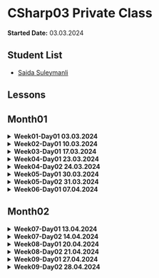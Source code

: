 # CSharp03 Private Class

**Started Date:** 03.03.2024

## Student List
- [Saida Suleymanli](https://github.com/SaidaSuleymanli/csharp-03-homework)

## Lessons

## Month01

<details>
<summary><strong>Week01-Day01 03.03.2024</strong></summary>

### Topics
- Computer Networking Basics: Understanding Network Components
</details>

<details>
<summary><strong>Week02-Day01 10.03.2024</strong></summary>

## Week02-Day01 10.03.2024

### Topics
1. Computer Networking Basics: Understanding Network Components
2. Understanding Data Flow: Simplex, Half Duplex, and Full Duplex Communication
3. Peer-to-Peer Network
4. Client-Server Network
5. Types of Networks
    - LAN (Local Area Network)
    - MAN (Metropolitan Area Network)
    - WAN (Wide Area Network)
6. Network Topologies:
    - Bus Topology
    - Star Topology
    - Ring Topology
    - Mesh Topology
7. Networking Protocols:
    - TCP/IP
    - HTTP
    - FTP
    - SMTP
8. IP Addresses:
    - IPv4
    - IPv6
9. Network Services:
    - DNS (Domain Name System)
    - DHCP (Dynamic Host Configuration Protocol)

### Resources

1. [How Does the Internet Work?](https://cs.fyi/guide/how-does-internet-work)
2. [The Internet: A Technical Overview](https://www.vox.com/2014/6/16/18076282/the-internet)
3. [What is the Internet?](https://roadmap.sh/guides/what-is-internet)
4. [Introduction to Programming Languages](https://www.geeksforgeeks.org/introduction-to-programming-languages/)
5. [Client-Side vs Server-Side: What's the Difference?](https://medium.com/@donotapply/client-side-vs-server-side-whats-the-difference-a933341cd60e)
6. [Video: Computer Networking Basics](https://www.youtube.com/watch?v=DrI2lUXL1no)
7. [Analyze HTTP Requests and Responses with Chrome DevTools](https://egghead.io/lessons/chrome-devtools-analyze-http-requests-and-responses-with-chrome-devtools)
8. [How to Inspect HTTP Requests and Responses](https://dev.to/annoh_karlgusta/how-to-inspect-http-requests-and-responses-3nea)
</details>


<details>
<summary><strong>Week03-Day01 17.03.2024</strong></summary>

## Week03-Day01 17.03.2024

### Topics
1. Difference Between Hardware and Software
2. What is an Operating System (OS)?

### Resources

1. [Difference Between Hardware and Software](https://www.simplilearn.com/difference-between-hardware-software-article) - This article on Simplilearn discusses the fundamental distinctions between hardware and software in computing.
2. [What is an Operating System (OS)?](https://www.techtarget.com/whatis/definition/operating-system-OS) - TechTarget provides a comprehensive definition and explanation of operating systems, a crucial component of computing environments.
3. [SSD vs HDD: Which is Right for You?](https://www.crucial.com/articles/about-ssd/ssd-vs-hdd) - Crucial's article compares Solid State Drives (SSD) and Hard Disk Drives (HDD), highlighting their differences, advantages, and use cases.
4. [Local Storage vs Session Storage vs Cookie](https://www.xenonstack.com/insights/local-vs-session-storage-vs-cookie) - XenonStack offers insights into different storage mechanisms in web development, including local storage, session storage, and cookies, and their respective use cases.
</details>


<details>
<summary><strong>Week04-Day01 23.03.2024</strong></summary>

## Week04-Day01 23.03.2024

### Topics
1. Introduction to Programming Languages
2. A History of Programming Languages
3. Why Study Programming Languages?
4. Classifications of Programming Languages
5. Compilation vs. Interpretation
6. Implementation Strategies
7. Programming Environment Tools
8. An Overview of Compilation

### Resources

1. [Introduction to Programming Languages - GeeksforGeeks](https://www.geeksforgeeks.org/introduction-to-programming-languages/)
2. [Introduction to Programming Languages (PDF) - Stony Brook University](https://www3.cs.stonybrook.edu/~pfodor/courses/CSE260/_L01_Introduction_Programming_Languages.pdf)
3. [Introduction to Computer Programming Languages - LinkedIn Article](https://www.linkedin.com/pulse/introduction-computer-programming-languages-chukwuebuka-ejie-vi6mf/)
4. [Programming Language Overview - JavaTpoint](https://www.javatpoint.com/programming-language)

</details>

<details>
<summary><strong>Week04-Day02 24.03.2024</strong></summary>

## Week04-Day02 24.03.2024

### Topics
1. Introducing C# and .NET
2. What is Visual Studio?

### Resources
1. [C# Get Started](https://www.w3schools.com/cs/cs_getstarted.php)
2. [GeeksforGeeks - C# Programming Language](https://www.geeksforgeeks.org/csharp-programming-language/?ref=lbp)
3. [Dot Net Tutorials - Introduction to C# Language](https://dotnettutorials.net/lesson/introduction-to-csharp-language/)
4. [Medium - What is C# and .NET](https://medium.com/@codebob75/what-is-c-and-net-41addd28b173)
5. [Medium - What is .NET](https://medium.com/@benkaddourmed54/what-is-net-202790532234)
6. [Introduction-to-visual-studio](https://www.geeksforgeeks.org/introduction-to-visual-studio/)
7. [What is Visual Studio?](https://learn.microsoft.com/en-us/visualstudio/get-started/visual-studio-ide?view=vs-2022)
8. [Introduction to Microsoft Visual Studio - tutorial](https://www.functionx.com/csharp10/Lesson01.htm)

</details>


<details>
<summary><strong>Week05-Day01 30.03.2024</strong></summary>

## Week05-Day01 24.03.2024

### Topics
1. What is the difference between C# and .Net ?

### Resources
1. [What is the difference between C# and .Net ?](https://medium.com/@codebob75/what-is-c-and-net-41addd28b173)

</details>

<details>
<summary><strong>Week05-Day02 31.03.2024</strong></summary>

## Week05-Day02 24.03.2024

### Topics
1. What is Git? How to use GitHub?

### Resources
1. [What is Git? How to use GitHub?](https://medium.com/@parvizrovshanaliyev/git-n%C9%99dir-38604f516522)


### Homework
  1. Why are there options for different operating systems when installing any program on a laptop,
   and we install Windows, Linux or MacOS setups according to these options?
  2. Clone your own home-work repository to your laptop and try creating and pushing a console application.

</details>


<details>
<summary><strong>Week06-Day01 07.04.2024</strong></summary>

## Week06-Day01 07.04.2024

### Topics
1. Simple Read And Write With Console Application For Beginners
   - C# Output
   - C# User Input
2. C# Variables
3. C# Data Types

### Resources
1. [C# Output](https://www.w3schools.com/cs/cs_output.php)
2. [C# User Input](https://www.w3schools.com/cs/cs_user_input.php)
3. C# Variables
        - https://www.w3schools.com/cs/cs_variables.php
        - https://www.tutorialsteacher.com/csharp/csharp-variable
4. [C# Data Types](https://www.w3schools.com/cs/cs_data_types.php)


### Homework
  1. print the sum of two numbers
  2. Print the sum of two numbers received from the user.
  3. Ask the user step by step for his/her first name, last name, father's name and phone number and print it as a single line.

</details>

## Month02

<details>
<summary><strong>Week07-Day01 13.04.2024</strong></summary>

## Week07-Day01 13.04.2024

### Topics
1. Repetition of the past

</details>

<details>
<summary><strong>Week07-Day02 14.04.2024</strong></summary>

## Week07-Day02 14.04.2024

## Module 2: Data Types and Variables

### Topics
2.1 Understanding Data Types in C#
2.2 Declaring and Initializing Variables
2.3 Working with Numeric, String, and Boolean Data Types
2.4 Using Constants and Enumerations

</details>


<details>
<summary><strong>Week08-Day01 20.04.2024</strong></summary>

## Week08-Day01 20.04.2024

## Module 2: Data Types and Variables

### Topics
2.5 C# Type Casting
    - Implicit Casting
    - Explicit Casting

</details>

<details>
<summary><strong>Week08-Day02 21.04.2024</strong></summary>

## Week08-Day02 21.04.2024

## Module 2: Data Types and Variables

### Topics
2.5 C# Type Casting
    - Type Conversion Methods - Convert, Parse, TryParse

### Resources
1. [C# Type Conversion](https://www.programiz.com/csharp-programming/type-conversion)
1. [Type Casting in C#](https://dotnettutorials.net/lesson/type-casting-in-csharp/)

### Homework

### Week 08 Quiz

**Module 2: Data Types and Variables**

1. What are the two main types of C# type casting?
   - A) Implicit and Explicit
   - B) Dynamic and Static
   - C) Strong and Weak
   - D) Constant and Variable

2. When does implicit casting occur in C#?
   - A) When converting from a larger data type to a smaller data type
   - B) When converting from a smaller data type to a larger data type
   - C) When converting between different data types without loss of information
   - D) When no data type conversion is required

3. Which method is commonly used to perform explicit casting in C#?
   - A) `ToString()`
   - B) `Convert.ToInt32()`
   - C) `Parse()`
   - D) `TryParse()`

4. What is the purpose of the `Convert`, `Parse`, and `TryParse` methods in C#?
   - A) To perform implicit casting
   - B) To perform arithmetic operations
   - C) To convert between different data types
   - D) To declare and initialize variables

5. Which of the following is NOT a type of C# type casting?
   - A) Implicit Casting
   - B) Explicit Casting
   - C) Dynamic Casting
   - D) Static Casting

### Code Exercise: Temperature Conversion

**Objective:**
Write a C# program that converts temperature from Fahrenheit to Celsius using both implicit and explicit type casting.

**Scenario:**
You are developing a weather monitoring application that needs to convert temperature readings from Fahrenheit to Celsius for analysis. The temperature readings are received as `double` values in Fahrenheit.

**Instructions:**
1. Declare a variable `fahrenheitTemp` of type `double` and initialize it with a temperature value in Fahrenheit.
2. Declare another variable `celsiusTemp` of type `double`.
3. Perform an implicit type cast from `double` (Fahrenheit) to `int` (Celsius) and store the result in `celsiusTemp`.
4. Print a message indicating the original temperature in Fahrenheit and the converted temperature in Celsius, using the implicit type cast.
5. Repeat the process, but this time perform an explicit type cast and print the results.
6. Ensure that the program handles fractional temperatures accurately.

**Example Output:**
```
Original temperature in Fahrenheit: 98.6°F
Implicitly converted temperature in Celsius: 37°C

Original temperature in Fahrenheit: 75.5°F
Explicitly converted temperature in Celsius: 24°C
```

**Your Task:**
Write a C# program that fulfills the above requirements. You can use the console application template in Visual Studio or any C# compiler of your choice.

</details>

<details>
<summary><strong>Week09-Day01 27.04.2024</strong></summary>

## Week09-Day01 27.04.2024

## Module 2: Data Types and Variables

### Topics
2.5 C# Type Casting - Code Exercises
    

### Resources
1. [C# Type Conversion](https://www.programiz.com/csharp-programming/type-conversion)
1. [Type Casting in C#](https://dotnettutorials.net/lesson/type-casting-in-csharp/)
</details>

<details>
<summary><strong>Week09-Day02 28.04.2024</strong></summary>

## Week09-Day02 28.04.2024

## Module 2: Data Types, Variables, and Type Casting

### Topics

##### 2.1 Understanding C# Data Types
- 2.1.1 Value Data Types - Primitive Data Types 
        - Predefined Data Types - Char, Integer, Float, Boolean, etc.
        - User-defined Data Types - such as Enumerations, Structure, etc.
- 2.1.2 Reference Data Types
- 2.1.3 Stack and Heap Memory Allocation

##### 2.2 Variable Declaration and Initialization
- 2.2.1 Syntax for Declaring Variables
- 2.2.2 Initializing Variables

##### 2.3 Handling Numeric, String, and Boolean Data
- 2.3.1 Numeric Data Types and Operations
- 2.3.2 String Manipulation and Operations
- 2.3.3 Boolean Data and Logical Operations

##### 2.4 Application of Constants and Enumerations
- 2.4.1 Defining Constants
- 2.4.2 Enumerations and Their Usage

##### 2.5 Type Casting
- 2.5.1 Implicit Casting
   - 2.5.1.1 Converting Smaller Data Types to Larger Data Types
   - 2.5.1.2 Automatic Type Conversion
- 2.5.2 Explicit Casting
   - 2.5.2.1 Converting Larger Data Types to Smaller Data Types
   - 2.5.2.2 Manual Type Conversion
- 2.5.3 Using Convert Class
   - 2.5.3.1 Using Convert Class for Type Conversion
   - 2.5.3.2 Handling Conversion Errors


### Resources
1. [C# Variables and (Primitive) Data Types](https://www.programiz.com/csharp-programming/variables-primitive-data-types)
2. [Data Types](https://essentialcsharp.com/data-types#overview)
3. [Data Types - String](https://essentialcsharp.com/strings#strings)
4. [Stack and Heap Memory in .NET](https://dotnettutorials.net/lesson/stack-and-heap-dotnet/#:~:text=The%20memory%20allocation%20on%20the,allocated%20by%20the%20garbage%20collector.)

### Homework

### Quiz

1. What are the two main categories of data types in C#?
   - a) Value and Reference
   - b) Primitive and Non-primitive
   - c) Integer and Float
   - d) Stack and Heap

2. Which of the following is a value data type in C#?
   - a) Array
   - b) String
   - c) Integer
   - d) List

3. Which memory is used for storing value data types in C#?
   - a) Heap
   - b) Stack
   - c) Queue
   - d) Array

4. What is the syntax for declaring variables in C#?
   - a) var variableName;
   - b) type variableName;
   - c) variableName = value;
   - d) type variableName = value;

5. Which of the following is NOT a valid way to initialize a variable in C#?
   - a) int x = 10;
   - b) int x;
     x = 10;
   - c) int x;
     x = new int();
   - d) int x;
     x = int.Parse("10");

6. What data type would you use to store text in C#?
   - a) Char
   - b) Float
   - c) Integer
   - d) String

7. Which operator is used for string concatenation in C#?
   - a) +
   - b) -
   - c) *
   - d) /

8. In C#, what is the default value for a boolean variable if not explicitly initialized?
   - a) true
   - b) false
   - c) 0
   - d) 1


### Code Exercise: Currency Conversion

**Objective:**
Write a C# program that converts an amount in one currency to another currency using both implicit and explicit type casting.

**Scenario:**
You are developing a financial application that needs to convert currency amounts from one currency to another for international transactions.
The currency exchange rates are provided as `double` values.

**Instructions:**
1. Declare a variable `amountInUSD` of type `double` and initialize it with an amount in US dollars.
2. Declare another variable `exchangeRate` of type `double` and initialize it with the exchange rate from US dollars to another currency (e.g., Euro).
3. Declare a variable `amountInEuro` of type `double`.
4. Perform an implicit type cast from `double` (US dollars) to `int` (Euro) and store the result in `amountInEuro`.
5. Print a message indicating the original amount in US dollars and the converted amount in Euro, using the implicit type cast.
6. Repeat the process, but this time perform an explicit type cast and print the results.
7. Ensure that the program handles fractional amounts accurately.

**Example Output:**
```
Original amount in US dollars: $100.50
Implicitly converted amount in Euro: €88

Original amount in US dollars: $100.50
Explicitly converted amount in Euro: €88.16
```
</details>
